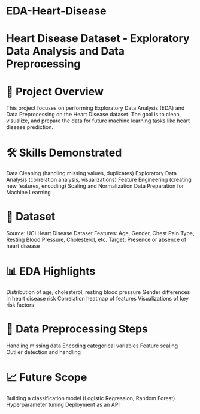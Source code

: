 # EDA-Heart-Disease
# Heart Disease Dataset - Exploratory Data Analysis and Data Preprocessing
# 📌 Project Overview
This project focuses on performing Exploratory Data Analysis (EDA) and Data Preprocessing on the Heart Disease dataset.
The goal is to clean, visualize, and prepare the data for future machine learning tasks like heart disease prediction.

# 🛠️ Skills Demonstrated
Data Cleaning (handling missing values, duplicates)
Exploratory Data Analysis (correlation analysis, visualizations)
Feature Engineering (creating new features, encoding)
Scaling and Normalization
Data Preparation for Machine Learning

# 📂 Dataset
Source: UCI Heart Disease Dataset
Features: Age, Gender, Chest Pain Type, Resting Blood Pressure, Cholesterol, etc.
Target: Presence or absence of heart disease

# 📊 EDA Highlights
Distribution of age, cholesterol, resting blood pressure
Gender differences in heart disease risk
Correlation heatmap of features
Visualizations of key risk factors

# 🧹 Data Preprocessing Steps
Handling missing data
Encoding categorical variables
Feature scaling
Outlier detection and handling

# 📈 Future Scope
Building a classification model (Logistic Regression, Random Forest)
Hyperparameter tuning
Deployment as an API
